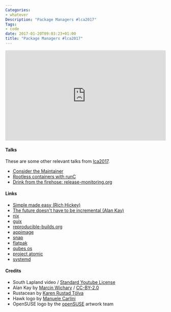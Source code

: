 ```yaml
---
Categories:
- whatever
Description: "Package Managers #lca2017"
Tags:
- code
date: 2017-01-20T09:03:23+01:00
title: "Package Managers #lca2017"
---
```


<style>.embed-container { position: relative; padding-bottom: 56.25%; height: 0; overflow: hidden; max-width: 100%; } .embed-container iframe, .embed-container object, .embed-container embed { position: absolute; top: 0; left: 0; width: 100%; height: 100%; }</style><div class='embed-container'><iframe src='https://www.youtube.com/embed/4ua5aeKKDzU?rel=0&amp;showinfo=0' frameborder='0' allowfullscreen></iframe></div>

#### Talks

These are some other relevant talks from
[lca2017](https://www.linux.conf.au/).

* [Consider the Maintainer](https://www.youtube.com/watch?v=W2AR1owg0ao)
* [Rootless containers with runC](https://www.youtube.com/watch?v=r6EcUyamu94)
* [Drink from the firehose: release-monitoring.org](https://www.youtube.com/watch?v=Gge3RiuyPvY)

#### Links

* [Simple made easy (Rich Hickey)](https://www.infoq.com/presentations/Simple-Made-Easy)
* [The future doesn't have to be incremental (Alan Kay)](https://www.youtube.com/watch?v=gTAghAJcO1o)
* [nix](https://nixos.org/nix/)
* [guix](https://www.gnu.org/software/guix/)
* [reproducible-builds.org](https://reproducible-builds.org)
* [appimage](http://appimage.org/)
* [snap](http://snapcraft.io/)
* [flatpak](http://flatpak.org/)
* [qubes os](https://www.qubes-os.org/)
* [project atomic](https://www.projectatomic.io/)
* [systemd](https://www.freedesktop.org/wiki/Software/systemd/)

#### Credits

<ul>
<li>
South Lapland video / <a href="https://www.youtube.com/watch?v=i26ttZxHSBU">Standard Youtube
License</a>
</li>
<li>Alan Kay by 
<a href="https://commons.wikimedia.org/wiki/File:Alan_Kay_and_the_prototype_of_Dynabook,_pt._5_(3010032738).jpg">Marcin Wichary</a> / <a href="https://creativecommons.org/licenses/by/2.0/">CC-BY-2.0</a>
</li>
<li>Rustacean by <a href="http://www.rustacean.net/">Karen Rustad T&ouml;lva</a>
</li>
<li>Hawk logo by <a href="https://dribbble.com/manuelecarlini">Manuele
Carlini</a></li>
<li>OpenSUSE logo by the <a href="https://opensuse.org/">openSUSE</a>
artwork team</li>
</ul>
